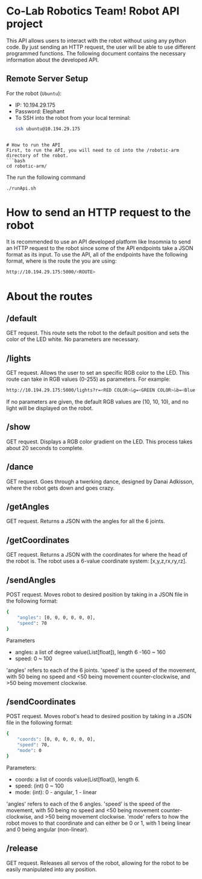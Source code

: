 # Co-Lab Robotics Team! Robot API project
This API allows users to interact with the robot without using any python code. By just sending an HTTP request, the user will be able to use different programmed functions. The following document contains the necessary information about the developed API.

<!-- # Testing with gunicorn 
```
gunicorn -b 10.194.72.227:5000 main.wsgi:app
gunicorn -c gunicorn_config.py main:app
``` -->
## Remote Server Setup
For the robot (`Ubuntu`): 
* IP: 10.194.29.175
* Password: Elephant
* To SSH into the robot from your local terminal: 
  ```bash
  ssh ubuntu@10.194.29.175
```

# How to run the API
First, to run the API, you will need to cd into the /robotic-arm directory of the robot.
```bash
cd robotic-arm/
```
The run the following command
```bash
./runApi.sh
```

# How to send an HTTP request to the robot
It is recommended to use an API developed platform like Insomnia to send an HTTP request to the robot since some of the API endpoints take a JSON format as its input.
To use the API, all of the endpoints have the following format, where <ROUTE> is the route the you are using:
```bash
http://10.194.29.175:5000/<ROUTE>
```  

# About the routes

## /default
GET request. This route sets the robot to the default position and sets the color of the LED white. No parameters are necessary.

## /lights
GET request. Allows the user to set an specific RGB color to the LED. This route can take in RGB values (0-255) as parameters. For example:
```bash
http://10.194.29.175:5000/lights?r=<RED COLOR>&g=<GREEN COLOR>&b=<Blue color>
``` 
If no parameters are given, the default RGB values are (10, 10, 10), and no light will be displayed on the robot.

## /show
GET request. Displays a RGB color gradient on the LED. This process takes about 20 seconds to complete. 

## /dance
GET request. Goes through a twerking dance, designed by Danai Adkisson, where the robot gets down and goes crazy. 

## /getAngles
GET request. Returns a JSON with the angles for all the 6 joints. 

## /getCoordinates
GET request. Returns a JSON with the coordinates for where the head of the robot is. The robot uses a 6-value coordinate system: [x,y,z,rx,ry,rz]. 

## /sendAngles
POST request. Moves robot to desired position by taking in a JSON file in the following format: 
```bash
{
    "angles": [0, 0, 0, 0, 0, 0],
    "speed": 70
}
```
Parameters
* angles:  a list of degree value(List[float]), length 6 -160 ~ 160
* speed: 0 ~ 100

'angles' refers to each of the 6 joints. 'speed' is the speed of the movement, with 50 being no speed and <50 being movement counter-clockwise, and >50 being movement clockwise. 

## /sendCoordinates
POST request. Moves robot's head to desired position by taking in a JSON file in the following format: 
```bash 
{
    "coords": [0, 0, 0, 0, 0, 0],
    "speed": 70,
    "mode": 0
}
```
Parameters:
* coords: a list of coords value(List[float]), length 6.
* speed: (int) 0 ~ 100
* mode: (int): 0 - angular, 1 - linear

'angles' refers to each of the 6 angles. 'speed' is the speed of the movement, with 50 being no speed and <50 being movement counter-clockwise, and >50 being movement clockwise. 'mode' refers to how the robot moves to that coordinate and can either be 0 or 1, with 1 being linear and 0 being angular (non-linear). 

## /release
GET request. Releases all servos of the robot, allowing for the robot to be easily manipulated into any position.
